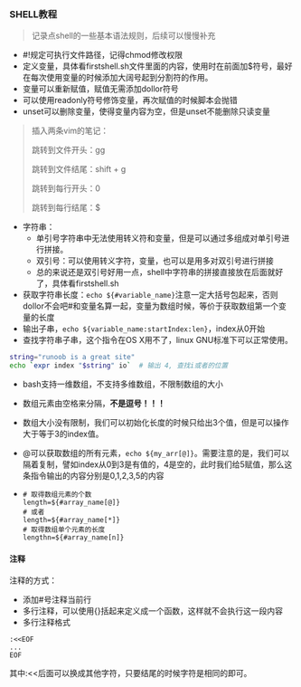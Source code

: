 ### SHELL教程

> 记录点shell的一些基本语法规则，后续可以慢慢补充

* #!规定可执行文件路径，记得chmod修改权限
* 定义变量，具体看firstshell.sh文件里面的内容，使用时在前面加$符号，最好在每次使用变量的时候添加大阔号起到分割符的作用。
* 变量可以重新赋值，赋值无需添加dollor符号
* 可以使用readonly符号修饰变量，再次赋值的时候脚本会抛错
* unset可以删除变量，使得变量内容为空，但是unset不能删除只读变量

> 插入两条vim的笔记：
>
> 跳转到文件开头：gg
>
> 跳转到文件结尾：shift + g
>
> 跳转到每行开头：0
>
> 跳转到每行结尾：$

* 字符串：
  * 单引号字符串中无法使用转义符和变量，但是可以通过多组成对单引号进行拼接。
  * 双引号：可以使用转义字符，变量，也可以是用多对双引号进行拼接
  * 总的来说还是双引号好用一点，shell中字符串的拼接直接放在后面就好了，具体看firstshell.sh
* 获取字符串长度：```echo ${#variable_name}```注意一定大括号包起来，否则dollor不会吧#和变量名算一起，变量为数组时候，等价于获取数组第一个变量的长度
* 输出子串，```echo ${variable_name:startIndex:len}```，index从0开始
* 查找字符串子串，这个指令在OS X用不了，linux GNU标准下可以正常使用。

```bash
string="runoob is a great site"
echo `expr index "$string" io`  # 输出 4, 查找i或者的位置
```

* bash支持一维数组，不支持多维数组，不限制数组的大小

* 数组元素由空格来分隔，**不是逗号！！！**

* 数组大小没有限制，我们可以初始化长度的时候只给出3个值，但是可以操作大于等于3的index值。

* @可以获取数组的所有元素，```echo ${my_arr[@]}```。需要注意的是，我们可以隔着复制，譬如index从0到3是有值的，4是空的，此时我们给5赋值，那么这条指令输出的内容分别是0,1,2,3,5的内容

* ```shell
  # 取得数组元素的个数
  length=${#array_name[@]}
  # 或者
  length=${#array_name[*]}
  # 取得数组单个元素的长度
  lengthn=${#array_name[n]}
  ```

#### 注释

注释的方式：

* 添加#号注释当前行
* 多行注释，可以使用{}括起来定义成一个函数，这样就不会执行这一段内容
* 多行注释格式

```shell
:<<EOF
...
EOF
```

其中:<<后面可以换成其他字符，只要结尾的时候字符是相同的即可。